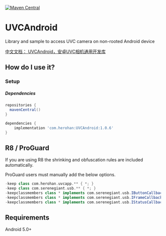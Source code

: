 [![Maven Central](https://img.shields.io/maven-central/v/com.herohan/UVCAndroid.svg?label=Maven%20Central)](https://search.maven.org/search?q=g:%22com.herohan%22%20AND%20a:%22UVCAndroid%22)

UVCAndroid
=========

Library and sample to access UVC camera on non-rooted Android device

[中文文档： UVCAndroid，安卓UVC相机通用开发库](https://blog.csdn.net/hanshiying007/article/details/124118486)

How do I use it?
---

### Setup

##### Dependencies
```groovy
repositories {
  mavenCentral()
}

dependencies {
    implementation 'com.herohan:UVCAndroid:1.0.6'
}
```
R8 / ProGuard
-------------

If you are using R8 the shrinking and obfuscation rules are included automatically.

ProGuard users must manually add the below options.
```groovy
-keep class com.herohan.uvcapp.** { *; }
-keep class com.serenegiant.usb.** { *; }
-keepclassmembers class * implements com.serenegiant.usb.IButtonCallback {*;}
-keepclassmembers class * implements com.serenegiant.usb.IFrameCallback {*;}
-keepclassmembers class * implements com.serenegiant.usb.IStatusCallback {*;}
```

Requirements
--------------
Android 5.0+